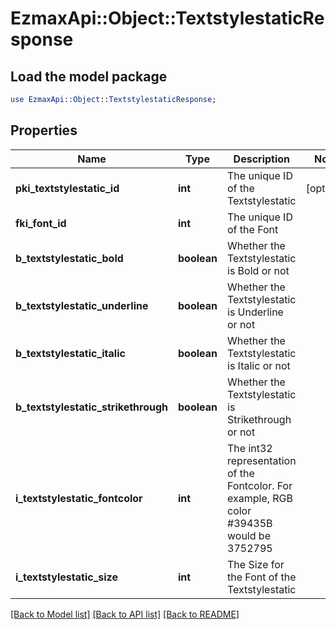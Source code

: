 # EzmaxApi::Object::TextstylestaticResponse

## Load the model package
```perl
use EzmaxApi::Object::TextstylestaticResponse;
```

## Properties
Name | Type | Description | Notes
------------ | ------------- | ------------- | -------------
**pki_textstylestatic_id** | **int** | The unique ID of the Textstylestatic | [optional] 
**fki_font_id** | **int** | The unique ID of the Font | 
**b_textstylestatic_bold** | **boolean** | Whether the Textstylestatic is Bold or not | 
**b_textstylestatic_underline** | **boolean** | Whether the Textstylestatic is Underline or not | 
**b_textstylestatic_italic** | **boolean** | Whether the Textstylestatic is Italic or not | 
**b_textstylestatic_strikethrough** | **boolean** | Whether the Textstylestatic is Strikethrough or not | 
**i_textstylestatic_fontcolor** | **int** | The int32 representation of the Fontcolor. For example, RGB color #39435B would be 3752795 | 
**i_textstylestatic_size** | **int** | The Size for the Font of the Textstylestatic | 

[[Back to Model list]](../README.md#documentation-for-models) [[Back to API list]](../README.md#documentation-for-api-endpoints) [[Back to README]](../README.md)


